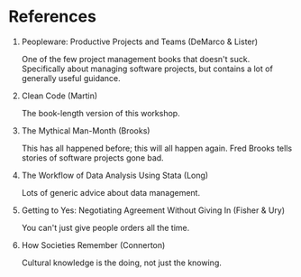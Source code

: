 # References

1.  Peopleware: Productive Projects and Teams (DeMarco & Lister)

    One of the few project management books that doesn\'t suck. Specifically about managing software projects, but contains a lot of generally useful guidance.

2.  Clean Code (Martin)

    The book-length version of this workshop.

3.  The Mythical Man-Month (Brooks)

    This has all happened before; this will all happen again. Fred Brooks tells stories of software projects gone bad.

4.  The Workflow of Data Analysis Using Stata (Long)

    Lots of generic advice about data management.

5.  Getting to Yes: Negotiating Agreement Without Giving In (Fisher & Ury)

    You can\'t just give people orders all the time.

6.  How Societies Remember (Connerton)

    Cultural knowledge is the doing, not just the knowing.
